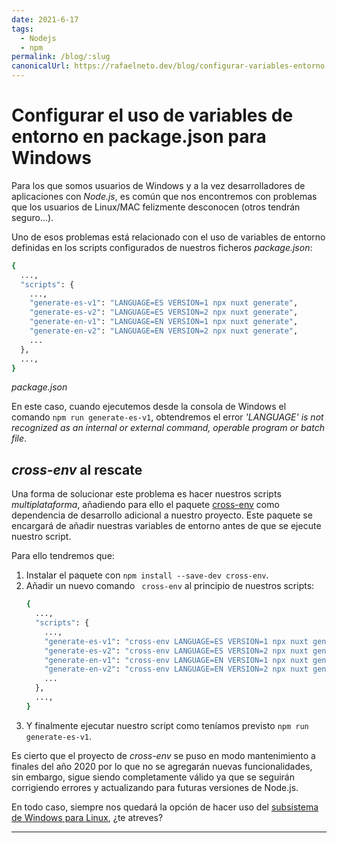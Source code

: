 ```yaml
---
date: 2021-6-17
tags:
  - Nodejs
  - npm
permalink: /blog/:slug
canonicalUrl: https://rafaelneto.dev/blog/configurar-variables-entorno-package-json-windows/
---
```


# Configurar el uso de variables de entorno en package.json para Windows

<social-share class="social-share--header" />

Para los que somos usuarios de Windows y a la vez desarrolladores de aplicaciones con _Node.js_, es común que nos encontremos con problemas que los usuarios de Linux/MAC felizmente desconocen (otros tendrán seguro…).

Uno de esos problemas está relacionado con el uso de variables de entorno definidas en los scripts configurados de nuestros ficheros _package.json_:

``` bash
{
  ...,
  "scripts": {
    ...,
    "generate-es-v1": "LANGUAGE=ES VERSION=1 npx nuxt generate",
    "generate-es-v2": "LANGUAGE=ES VERSION=2 npx nuxt generate",
    "generate-en-v1": "LANGUAGE=EN VERSION=1 npx nuxt generate",
    "generate-en-v2": "LANGUAGE=EN VERSION=2 npx nuxt generate",
    ...
  },
  ...,
}
```
_package.json_

En este caso, cuando ejecutemos desde la consola de Windows el comando `npm run generate-es-v1`, obtendremos el error _'LANGUAGE' is not recognized as an internal or external command, operable program or batch file_.

## _cross-env_ al rescate

Una forma de solucionar este problema es hacer nuestros scripts _multiplataforma_,  añadiendo para ello el paquete [cross-env]( https://github.com/kentcdodds/cross-env) como dependencia de desarrollo adicional a nuestro proyecto. Este paquete se encargará de añadir nuestras variables de entorno antes de que se ejecute nuestro script.

Para ello tendremos que:

1. Instalar el paquete con `npm install --save-dev cross-env`.
1. Añadir un nuevo comando ` cross-env` al principio de nuestros scripts:
    ``` bash
    {
      ...,
      "scripts": {
        ...,
        "generate-es-v1": "cross-env LANGUAGE=ES VERSION=1 npx nuxt generate",
        "generate-es-v2": "cross-env LANGUAGE=ES VERSION=2 npx nuxt generate",
        "generate-en-v1": "cross-env LANGUAGE=EN VERSION=1 npx nuxt generate",
        "generate-en-v2": "cross-env LANGUAGE=EN VERSION=2 npx nuxt generate",
        ...
      },
      ...,
    }
    ```
1. Y finalmente ejecutar nuestro script como teníamos previsto `npm run generate-es-v1`.

Es cierto que el proyecto de _cross-env_ se puso en modo mantenimiento a finales del año 2020 por lo que no se agregarán nuevas funcionalidades, sin embargo, sigue siendo completamente válido ya que se seguirán corrigiendo errores y actualizando para futuras versiones de Node.js.

En todo caso, siempre nos quedará la opción de hacer uso del [subsistema de Windows para Linux]( https://docs.microsoft.com/en-us/windows/wsl/about), ¿te atreves?

---
<social-share class="social-share--footer" />
